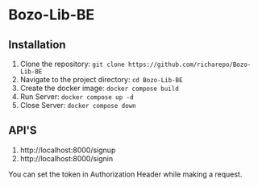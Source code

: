 # Bozo-Lib-BE

## Installation

1. Clone the repository: `git clone https://github.com/richarepo/Bozo-Lib-BE`
2. Navigate to the project directory: `cd Bozo-Lib-BE`
3. Create the docker image:  `docker compose build`
4. Run Server: `docker compose up -d`
5. Close Server: `docker compose down`

## API'S

1. http://localhost:8000/signup
2. http://localhost:8000/signin

You can set the token in Authorization Header while making a request.
